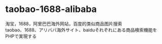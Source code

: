 # taobao-1688-alibaba
淘宝，1688，阿里巴巴海外网站，百度的类似商品图片搜索 </br>
taobao、1688、アリババ海外サイト、baiduそれぞれにある商品検索機能をPHPで実現する
